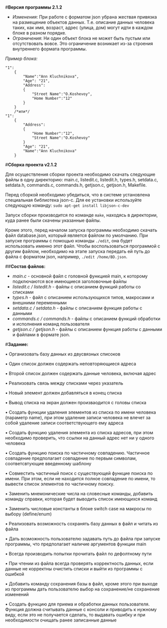 #**Версия программы 2.1.2**
* *Изменения*: При работе с форматом json убрана жествая привязка на размещение объектов данных. Т.е. описание данных человека таких, как имя, возраст, адрес (улица, дом) могут идти в каждом блоке в разном порядке.
* *Ограничения*: Ни один объект блока не может быть пустым или отсутствовать вовсе. Это ограничение возникает из-за строения внутреннего формата программы.

*Пример блока:*
```
"1":
    {
        "Name":"Ann Kluchnikova",
        "Age": "21",
        "Address":
        {
            "Street Name":"O.Koshevoy",
            "Home Number":"12"
        }
    }
    /*или*/
"1":
    {
        "Address":
        {
            "Home Number":"12",
            "Street Name":"O.Koshevoy"
        }
        "Age": "21",
        "Name":"Ann Kluchnikova"
    }
```
#**Сборка проекта v2.1.2**

Для осуществления сборки проекта необходимо скачать следующие файлы в одну директорию: main.c, listedit.c, listedit.h, types.h, setdata.c, setdata.h, commands.c, commands.h, getjson.c, getjson.h, Makefile.

Перед сборкой необходимо убедиться, что в системе установлена специальная библиотека json-c. Для ее установки используйте следующую команду:
`sudo apt-get install libjson-c-dev`

Запуск сборки производится по команде `make`, находясь в директории, куда ранее были скачены указанные файлы.

Кроме этого, перед началом запуска программы необходимо скачать файл database.json, который является файлом по умолчанию. При запуске программы с помощью команды `./edit`, она будет использовать именно этот файл. Чтобы воспользоваться программой с другим файлом, необходимо на этапе запуска передать ей путь до файла с форматом json, например, `./edit /home/BD.json`.

##**Состав файлов:**

* *main.c* - основной файл с головной функцией main, к которому подключаются все имеющиеся заголовочные файлы
* *listedit.c / listedit.h* - файлы с описанием функций работы со списками
* *types.h* - файл с описанием использующихся типов, макросами и внешними переменными
* *setdata.c / setdata.h* - файлы с описанием функция работы с данными
* *commands.c / commands.h* - файлы с описанием функций обработки и исполнения команд пользователя
* *getjson.c / getjson.h* - файлы с описанием функция работы с данными и файлами в формате json.

#**Задание:**

• Организовать базу данных из двусвязных списоков

• Один список должен содержать неповторяющиеся адреса

• Второй список должен содержать данные человека, включая адрес

• Реализовать связь между списками через указатель

• Новый элемент должен добавляться в конец списка

• Вывод списка на экран должен произваодится с головы списка

• Создать функции удаления элементов из списка по имени человека (параметр name), при этом удаление записи человека не влечет за собой удаление записи соответствующего ему адреса

• Создать функцию удаления элемента из списка адресов, при этом необходимо проверить, что ссылки на данный адрес нет ни у одного человека

• Создать функцию поиска по частичному совпадению. Частичное совпадение предполагает совпадение по первым символам, соответсвтующие введенному шаблону

• Совместить частичный поиск с существующей функцие поиска по имени. При этом, если не находится полное совпадение по имени, то вывести список элементов по частичному поиску.

• Заменить мнемонические числа на словесные команды, добавить команду справки, которая будет выводить список имеющихся команд

• Заменить числовые константы в блоке switch case на макросы по выбору (define/enum)

• Реализовать возможность сохранять базу данных в файл и читать из файла

• Дать возможность пользователю задавать путь до файла при запуске программы, что предполагает наличие аргументов функции main

• Всегда производить попытки прочитать файл по дефолтному пути

• При чтении из файла всегда проверять корректность данных, если данные не корректны очистить списки и выйти из программы с ошибкой

• Добавить команду сохранения базы в файл, кроме этого при выходе из программы дать пользователю выбор на сохранение/не сохранение изменений

• Создать функцию для приема и обработки данных пользователя. Функция должна считывать данные с консоли и приводить к нужному виду, если это не получается сделать, то выдавать ошибку и при необходимости очищать ранее записанные данные

